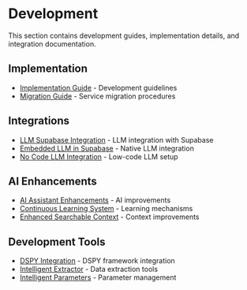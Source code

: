 # Development

This section contains development guides, implementation details, and integration documentation.

## Implementation
- [Implementation Guide](IMPLEMENTATION_GUIDE.md) - Development guidelines
- [Migration Guide](MIGRATION_GUIDE.md) - Service migration procedures

## Integrations
- [LLM Supabase Integration](LLM_SUPABASE_INTEGRATION.md) - LLM integration with Supabase
- [Embedded LLM in Supabase](EMBEDDED_LLM_IN_SUPABASE.md) - Native LLM integration
- [No Code LLM Integration](NO_CODE_LLM_INTEGRATION.md) - Low-code LLM setup

## AI Enhancements
- [AI Assistant Enhancements](AI_ASSISTANT_ENHANCEMENTS.md) - AI improvements
- [Continuous Learning System](CONTINUOUS_LEARNING_SYSTEM.md) - Learning mechanisms
- [Enhanced Searchable Context](ENHANCED_SEARCHABLE_CONTEXT.md) - Context improvements

## Development Tools
- [DSPY Integration](DSPY_ITERATION_COMPLETE.md) - DSPY framework integration
- [Intelligent Extractor](INTELLIGENT_EXTRACTOR_GUIDE.md) - Data extraction tools
- [Intelligent Parameters](INTELLIGENT_PARAMETERS_INTEGRATION_GUIDE.md) - Parameter management
